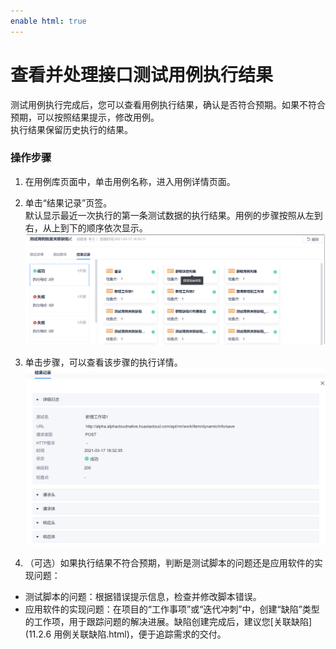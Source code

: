 ```yaml
---
enable html: true
---
```

# 查看并处理接口测试用例执行结果

测试用例执行完成后，您可以查看用例执行结果，确认是否符合预期。如果不符合预期，可以按照结果提示，修改用例。                 
执行结果保留历史执行的结果。

### 操作步骤
1. 在用例库页面中，单击用例名称，进入用例详情页面。
2. 单击“结果记录”页签。                         
     默认显示最近一次执行的第一条测试数据的执行结果。用例的步骤按照从左到右，从上到下的顺序依次显示。                           
     <img src="fig/测试-接口-执行结果.png" style="zoom:50%">                       
3. 单击步骤，可以查看该步骤的执行详情。                                     
    <img src="fig/测试-接口-执行详情.png" style="zoom:50%">
    
4. （可选）如果执行结果不符合预期，判断是测试脚本的问题还是应用软件的实现问题：   
  * 测试脚本的问题：根据错误提示信息，检查并修改脚本错误。
  * 应用软件的实现问题：在项目的“工作事项”或“迭代冲刺”中，创建“缺陷”类型的工作项，用于跟踪问题的解决进展。缺陷创建完成后，建议您[关联缺陷](11.2.6 用例关联缺陷.html)，便于追踪需求的交付。

